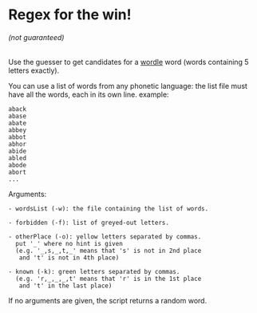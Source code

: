 # Regex for the win!
###### (not guaranteed)

Use the guesser to get candidates for a [wordle](https://www.powerlanguage.co.uk/wordle/) word (words containing 5 letters exactly).

You can use a list of words from any phonetic language: the list file must have all the words, each in its own line. example:

```
aback
abase
abate
abbey
abbot
abhor
abide
abled
abode
abort
...
```

Arguments:

	- wordsList (-w): the file containing the list of words.

	- forbidden (-f): list of greyed-out letters.

	- otherPlace (-o): yellow letters separated by commas.
	  put '_' where no hint is given
	  (e.g. '_,s,_,t,_' means that 's' is not in 2nd place
	   and 't' is not in 4th place)

	- known (-k): green letters separated by commas.
	  (e.g. 'r,_,_,_,t' means that 'r' is in the 1st place
	   and 't' in the last place)

If no arguments are given, the script returns a random word.
